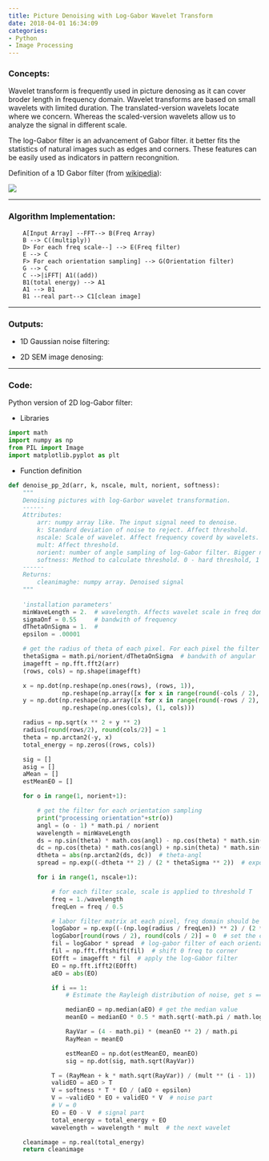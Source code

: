 ```yaml
---
title: Picture Denoising with Log-Gabor Wavelet Transform
date: 2018-04-01 16:34:09
categories:
- Python
- Image Processing
---
```


### Concepts:
Wavelet transform is frequently used in picture denosing as it can cover broder length in frequency domain. Wavelet transforms are based on small wavelets with limited duration. The translated-version
wavelets locate where we concern. Whereas the scaled-version wavelets allow us to analyze the signal in different scale.

The log-Gabor filter is an advancement of Gabor filter. it better fits the statistics of natural images such as edges and corners. These features can be easily used as indicators in pattern recongnition. 

Definition of a 1D Gabor filter (from [wikipedia](https://en.wikipedia.org/wiki/Log_Gabor_filter)):

![](https://wikimedia.org/api/rest_v1/media/math/render/svg/f1aa5bade456f80d1adfccd89acd28e230e99180)
___
### Algorithm Implementation:

```graphTB
    A[Input Array] --FFT--> B(Freq Array)
    B --> C((multiply))
    D> For each freq scale--] --> E(Freq filter)
    E --> C
    F> For each orientation sampling] --> G(Orientation filter)
    G --> C
    C -->|iFFT| A1((add))
    B1(total energy) --> A1
    A1 --> B1
    B1 --real part--> C1[clean image]
```
___
### Outputs:

- 1D Gaussian noise filtering:
[]()

- 2D SEM image denosing:
[]()

___
### Code:
Python version of 2D log-Gabor filter:
- Libraries
~~~python
import math
import numpy as np
from PIL import Image
import matplotlib.pyplot as plt
~~~
- Function definition
~~~python
def denoise_pp_2d(arr, k, nscale, mult, norient, softness):
    """
    Denoising pictures with log-Garbor wavelet transformation.
    ------
    Attributes:
        arr: numpy array like. The input signal need to denoise.
        k: Standard deviation of noise to reject. Affect threshold.
        nscale: Scale of wavelet. Affect frequency coverd by wavelets.
        mult: Affect threshold.
        norient: number of angle sampling of log-Gabor filter. Bigger norient brings higher accuracy with longer run time.
        softness: Method to calculate threshold. 0 - hard threshold, 1 - soft threshold.
    ------
    Returns:
        cleanimaghe: numpy array. Denoised signal
    """
    
    'installation parameters'
    minWaveLength = 2.  # wavelength. Affects wavelet scale in freq domain
    sigmaOnf = 0.55     # bandwith of frequency
    dThetaOnSigma = 1.  #
    epsilon = .00001

    # get the radius of theta of each pixel. For each pixel the filter varies.
    thetaSigma = math.pi/norient/dThetaOnSigma  # bandwith of angular
    imagefft = np.fft.fft2(arr)
    (rows, cols) = np.shape(imagefft)

    x = np.dot(np.reshape(np.ones(rows), (rows, 1)),
               np.reshape(np.array([x for x in range(round(-cols / 2), round(cols / 2)+(cols%2)*1)]) / (cols / 2), (1, cols)))
    y = np.dot(np.reshape(np.array([x for x in range(round(-rows / 2), round(rows / 2)+(rows%2*1))]) / (rows / 2), (rows, 1)),
               np.reshape(np.ones(cols), (1, cols)))

    radius = np.sqrt(x ** 2 + y ** 2)
    radius[round(rows/2), round(cols/2)] = 1
    theta = np.arctan2(-y, x)
    total_energy = np.zeros((rows, cols))

    sig = []
    asig = []
    aMean = []
    estMeanEO = []

    for o in range(1, norient+1):

        # get the filter for each orientation sampling
        print("processing orientation"+str(o))
        angl = (o - 1) * math.pi / norient
        wavelength = minWaveLength
        ds = np.sin(theta) * math.cos(angl) - np.cos(theta) * math.sin(angl)  # projecttion of angl to theta
        dc = np.cos(theta) * math.cos(angl) + np.sin(theta) * math.sin(angl)  # projecttion of angl to theta+pi/2
        dtheta = abs(np.arctan2(ds, dc))  # theta-angl
        spread = np.exp((-dtheta ** 2) / (2 * thetaSigma ** 2))  # exponential

        for i in range(1, nscale+1):

            # for each filter scale, scale is applied to threshold T
            freq = 1./wavelength
            freqLen = freq / 0.5

            # labor filter matrix at each pixel, freq domain should be similar to time domain
            logGabor = np.exp((-(np.log(radius / freqLen)) ** 2) / (2 * math.log(sigmaOnf) ** 2))
            logGabor[round(rows / 2), round(cols / 2)] = 0  # set the center value of filer
            fil = logGabor * spread  # log-gabor filter of each orientation
            fil = np.fft.fftshift(fil)  # shift 0 freq to corner
            EOfft = imagefft * fil  # apply the log-Gabor filter
            EO = np.fft.ifft2(EOfft)
            aEO = abs(EO)

            if i == 1:
                # Estimate the Rayleigh distribution of noise, get s == 1 scale threshold

                medianEO = np.median(aEO) # get the median value
                meanEO = medianEO * 0.5 * math.sqrt(-math.pi / math.log(0.5, math.e))  # get the mean value

                RayVar = (4 - math.pi) * (meanEO ** 2) / math.pi
                RayMean = meanEO

                estMeanEO = np.dot(estMeanEO, meanEO)
                sig = np.dot(sig, math.sqrt(RayVar))

            T = (RayMean + k * math.sqrt(RayVar)) / (mult ** (i - 1))  # threshold
            validEO = aEO > T
            V = softness * T * EO / (aEO + epsilon)
            V = ~validEO * EO + validEO * V  # noise part
            # V = 0
            EO = EO - V  # signal part
            total_energy = total_energy + EO
            wavelength = wavelength * mult  # the next wavelet

    cleanimage = np.real(total_energy)
    return cleanimage
~~~

